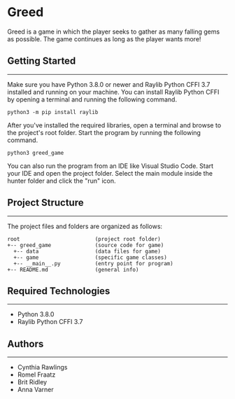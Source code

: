 # Greed
Greed is a game in which the player seeks to gather as many falling gems as possible. 
The game continues as long as the player wants more!

## Getting Started
---
Make sure you have Python 3.8.0 or newer and Raylib Python CFFI 3.7 installed and running on your machine. You can install Raylib Python CFFI by opening a terminal and running the following command.
```
python3 -m pip install raylib
```
After you've installed the required libraries, open a terminal and browse to the project's root folder. Start the program by running the following command.
```
python3 greed_game
```
You can also run the program from an IDE like Visual Studio Code. Start your IDE and open the 
project folder. Select the main module inside the hunter folder and click the "run" icon.

## Project Structure
---
The project files and folders are organized as follows:
```
root                        (project root folder)
+-- greed_game              (source code for game)
  +-- data                  (data files for game)
  +-- game                  (specific game classes)
  +-- __main__.py           (entry point for program)
+-- README.md               (general info)
```

## Required Technologies
---
* Python 3.8.0
* Raylib Python CFFI 3.7

## Authors
---
* Cynthia Rawlings
* Romel Fraatz
* Brit Ridley
* Anna Varner
